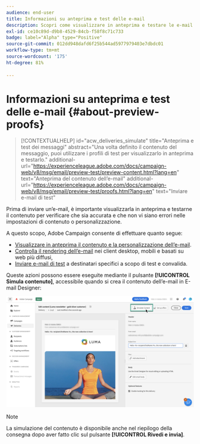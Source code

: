 ```yaml
---
audience: end-user
title: Informazioni su anteprima e test delle e-mail
description: Scopri come visualizzare in anteprima e testare le e-mail
exl-id: ce10c89d-d9b8-4529-84cb-f58f8c71c733
badge: label="Alpha" type="Positive"
source-git-commit: 012dd948dafd6f25b544ad5977979403e7dbdc01
workflow-type: tm+mt
source-wordcount: '175'
ht-degree: 81%

---
```


# Informazioni su anteprima e test delle e-mail {#about-preview-proofs}

>[!CONTEXTUALHELP]
>id="acw_deliveries_simulate"
>title="Anteprima e test dei messaggi"
>abstract="Una volta definito il contenuto del messaggio, puoi utilizzare i profili di test per visualizzarlo in anteprima e testarlo."
>additional-url="https://experienceleague.adobe.com/docs/campaign-web/v8/msg/email/preview-test/preview-content.html?lang=en" text="Anteprima del contenuto dell’e-mail"
>additional-url="https://experienceleague.adobe.com/docs/campaign-web/v8/msg/email/preview-test/proofs.html?lang=en" text="Inviare e-mail di test"

Prima di inviare un’e-mail, è importante visualizzarla in anteprima e testarne il contenuto per verificare che sia accurata e che non vi siano errori nelle impostazioni di contenuto o personalizzazione.

A questo scopo, Adobe Campaign consente di effettuare quanto segue:

* [Visualizzare in anteprima il contenuto e la personalizzazione dell’e-mail](preview-content.md).
* [Controlla il rendering dell’e-mail](#rendering) nei client desktop, mobili e basati su web più diffusi,
* [Inviare e-mail di test](proofs.md) a destinatari specifici a scopo di test e convalida.

Queste azioni possono essere eseguite mediante il pulsante **[!UICONTROL Simula contenuto]**, accessibile quando si crea il contenuto dell’e-mail in E-mail Designer:

![](assets/simulate.png)

>[!NOTE]
>
>La simulazione del contenuto è disponibile anche nel riepilogo della consegna dopo aver fatto clic sul pulsante **[!UICONTROL Rivedi e invia]**.
